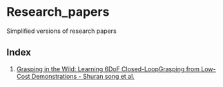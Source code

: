 # Research_papers

Simplified versions of research papers

## Index
1. [Grasping in the Wild: Learning 6DoF Closed-LoopGrasping from Low-Cost Demonstrations - Shuran song et al.](./GraspingInTheWild/readme.md)
